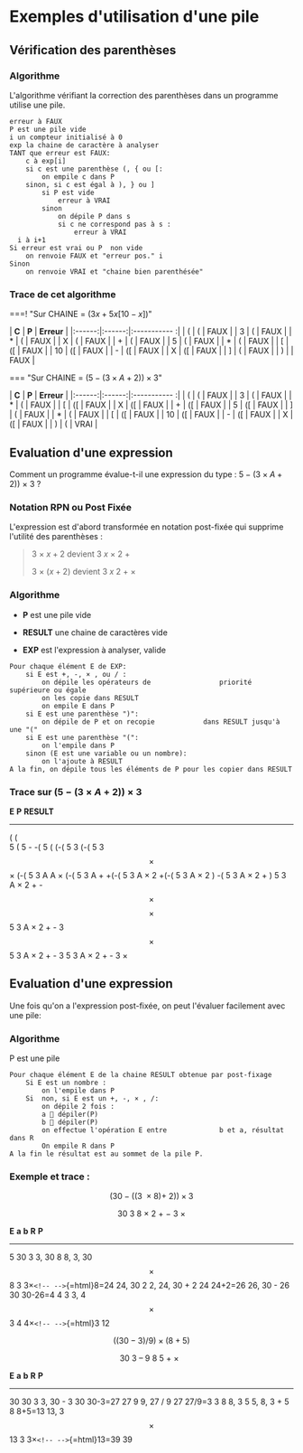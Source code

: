 <script src="https://cdn.mathjax.org/mathjax/latest/MathJax.js?config=TeX-AMS-MML_HTMLorMML" type="text/javascript"></script>

# Exemples d'utilisation d'une pile

## Vérification des parenthèses

### Algorithme

L'algorithme vérifiant la correction des parenthèses dans un programme utilise une pile.

```
erreur à FAUX
P est une pile vide
i un compteur initialisé à 0
exp la chaine de caractère à analyser
TANT que erreur est FAUX:
	c à exp[i]
	si c est une parenthèse (, { ou [:
		on empile c dans P
  	sinon, si c est égal à ), } ou ]
		si P est vide
			erreur à VRAI
		sinon
			on dépile P dans s
			si c ne correspond pas à s : 
				erreur à VRAI
  i à i+1
Si erreur est vrai ou P  non vide
	on renvoie FAUX et "erreur pos." i
Sinon
	on renvoie VRAI et "chaine bien parenthésée"
```

### Trace de cet algorithme
===! "Sur CHAINE = $(3x+5x[10-x])$"

 | **C**  | **P**  | **Erreur**   |
 |:------:|:------:|:----------- :|
 | (      | (      |      FAUX    | 
 | 3      | (      |      FAUX    | 
 | \*     | (      |      FAUX    | 
 | X      | (      |      FAUX    | 
 | \+     | (      |      FAUX    | 
 | 5      | (      |      FAUX    | 
 | \*     | (      |      FAUX    | 
 | \[     | (\[    |      FAUX    | 
 | 10     | (\[    |      FAUX    | 
 | \-     | (\[    |      FAUX    | 
 | X      | (\[    |      FAUX    | 
 | \]     | (      |      FAUX    | 
 | )      |        |      FAUX    |  

=== "Sur CHAINE = $(5-(3×A+2))×3$"

 | **C**  | **P**  | **Erreur**   |
 |:------:|:------:|:----------- :|
 | (      | (      |     FAUX     |
 | 3      | (      |     FAUX     |
 | \*     | (      |     FAUX     |
 | \[     | (\[    |     FAUX     |
 | X      | (\[    |     FAUX     |
 | \+     | (\[    |     FAUX     |
 | 5      | (\[    |     FAUX     |
 | \]     | (      |     FAUX     |
 | \*     | (      |     FAUX     |
 | \[     | (\[    |     FAUX     |
 | 10     | (\[    |     FAUX     |
 | \-     | (\[    |     FAUX     |
 | X      | (\[    |     FAUX     |
 | )      | (      |     VRAI     |


## Evaluation d\'une expression

Comment un programme évalue-t-il une expression du type :
$5 -(3 \times A + 2))\  \times \ 3$ ?

### Notation RPN ou Post Fixée

L\'expression est d\'abord transformée en notation post-fixée qui
supprime l\'utilité des parenthèses :

> $3\  \times \ x + 2$ devient $3\ x\  \times \ 2\  +$
>
> $3\  \times \ (x + 2)$ devient $3\ x\ 2\  + \  \times$

### Algorithme

-   **P** est une pile vide

-   **RESULT** une chaine de caractères vide

-   **EXP** est l\'expression à analyser, valide

```
Pour chaque élément E de EXP:
	si E est +, -, × , ou / :
		on dépile les opérateurs de   				priorité supérieure ou égale
		on les copie dans RESULT
		on empile E dans P
	si E est une parenthèse ")":
		on dépile de P et on recopie 			dans RESULT jusqu'à une "("
	si E est une parenthèse "(":
		on l'empile dans P
	sinon (E est une variable ou un nombre):
		on l'ajoute à RESULT
A la fin, on dépile tous les éléments de P pour les copier dans RESULT

```


### Trace sur $\left( 5 - (3 \times A + 2) \right) \times 3$

  **E**        **P**          **RESULT**
  ------------ -------------- ---------------------------------
  (            (              
  5            (              5
  \-           -(             5
  (            (-(            5
  3            (-(            5 3
  $$\times$$   $\times$ (-(   5 3 A
  A            $\times$ (-(   5 3 A
  \+           +(-(           5 3 A $\times$
  2            +(-(           5 3 A $\times$ 2
  )            -(             5 3 A $\times$ 2 +
  )                           5 3 A $\times$ 2 + -
  $$\times$$   $$\times$$     5 3 A $\times$ 2 + -
  3            $$\times$$     5 3 A $\times$ 2 + - 3
                              5 3 A $\times$ 2 + - 3 $\times$

##  Evaluation d\'une expression

Une fois qu\'on a l\'expression post-fixée, on peut l\'évaluer
facilement avec une pile:

### Algorithme

P est une pile

```
Pour chaque élément E de la chaine RESULT obtenue par post-fixage
	Si E est un nombre :
		on l'empile dans P
	Si	non, si E est un +, -, × , /:
		on dépile 2 fois :
		a  dépiler(P)
		b  dépiler(P)
		on effectue l'opération E entre 			b et a, résultat dans R
		On empile R dans P
A la fin le résultat est au sommet de la pile P.
```


### Exemple et trace :

$$(30 - ((3\  \times 8) + \ 2)) \times 3$$

$$30\ 3\ 8\  \times \ 2\  + \  - \ 3\  \times$$

  **E**        **a**   **b**   **R**                            **P**
  ------------ ------- ------- -------------------------------- -----------
  5                                                             30
  3                                                             3, 30
  8                                                             8, 3, 30
  $$\times$$   8       3       3$\times$`<!-- -->`{=html}8=24   24, 30
  2                                                             2, 24, 30
  \+           2       24      24+2=26                          26, 30
  \-           26      30      30-26=4                          4
  3                                                             3, 4
  $$\times$$   3       4       4$\times$`<!-- -->`{=html}3      12

$$((30 - 3)/9) \times (8 + 5)$$

$$30\ 3\ –\ 9\ 8\ 5\  + \  \times \ \ $$

  **E**        **a**   **b**   **R**                             **P**
  ------------ ------- ------- --------------------------------- ---------
  30                                                             30
  3                                                              3, 30
  \-           3       30      30-3=27                           27
  9                                                              9, 27
  /            9       27      27/9=3                            3
  8                                                              8, 3
  5                                                              5, 8, 3
  \+           5       8       8+5=13                            13, 3
  $$\times$$   13      3       3$\times$`<!-- -->`{=html}13=39   39
